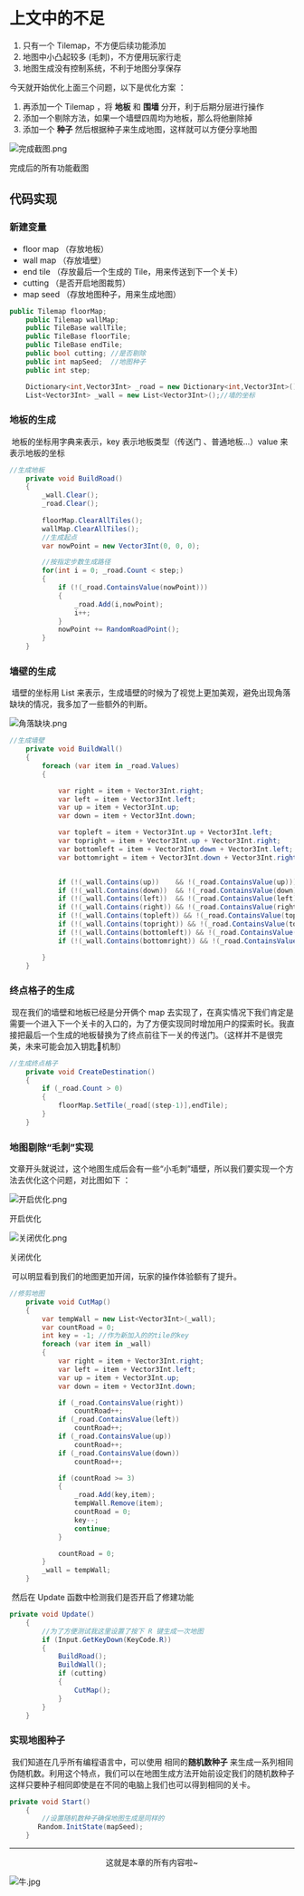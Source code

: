 # 上文中的不足

1. 只有一个 Tilemap，不方便后续功能添加
2. 地图中小凸起较多 (毛刺)，不方便用玩家行走
3. 地图生成没有控制系统，不利于地图分享保存

今天就开始优化上面三个问题，以下是优化方案 ：

1. 再添加一个 Tilemap ，将 **地板** 和 **围墙** 分开，利于后期分层进行操作
2. 添加一个剔除方法，如果一个墙壁四周均为地板，那么将他删除掉
3. 添加一个 **种子** 然后根据种子来生成地图，这样就可以方便分享地图



![完成截图.png](https://i.loli.net/2019/08/12/KBCIgiMROav2tdJ.png)

完成后的所有功能截图

## 代码实现

### 新建变量

- floor map （存放地板）
- wall map （存放墙壁）
- end tile （存放最后一个生成的 Tile，用来传送到下一个关卡）
- cutting （是否开启地图裁剪）
- map seed （存放地图种子，用来生成地图）

``` c#
public Tilemap floorMap;
    public Tilemap wallMap;
    public TileBase wallTile;
    public TileBase floorTile;
    public TileBase endTile;
    public bool cutting; //是否剔除
    public int mapSeed;  //地图种子
    public int step;

    Dictionary<int,Vector3Int> _road = new Dictionary<int,Vector3Int>(); //生成路的坐标
    List<Vector3Int> _wall = new List<Vector3Int>();//墙的坐标
```

### 地板的生成 

​	地板的坐标用字典来表示，key 表示地板类型（传送门 、普通地板...）value 来表示地板的坐标

``` C#
//生成地板
    private void BuildRoad()
    {
        _wall.Clear();
        _road.Clear();
        
        floorMap.ClearAllTiles();
        wallMap.ClearAllTiles();
        //生成起点
        var nowPoint = new Vector3Int(0, 0, 0);

        //按指定步数生成路径
        for(int i = 0; _road.Count < step;)
        {
            if (!(_road.ContainsValue(nowPoint)))
            {
                _road.Add(i,nowPoint);
                i++;
            }
            nowPoint += RandomRoadPoint();
        }
    }
```
### 墙壁的生成
​	墙壁的坐标用 List 来表示，生成墙壁的时候为了视觉上更加美观，避免出现角落缺块的情况，我多加了一些额外的判断。

![角落缺块.png](https://i.loli.net/2019/08/12/wg24BJTvsnHlUWd.png)

```C#
//生成墙壁
    private void BuildWall()
    {
        foreach (var item in _road.Values)
        {

            var right = item + Vector3Int.right;
            var left = item + Vector3Int.left;
            var up = item + Vector3Int.up;
            var down = item + Vector3Int.down;

            var topleft = item + Vector3Int.up + Vector3Int.left;
            var topright = item + Vector3Int.up + Vector3Int.right;
            var bottomleft = item + Vector3Int.down + Vector3Int.left;
            var bottomright = item + Vector3Int.down + Vector3Int.right;


            if (!(_wall.Contains(up))    && !(_road.ContainsValue(up))) { _wall.Add(up); }
            if (!(_wall.Contains(down))  && !(_road.ContainsValue(down))) { _wall.Add(down); }
            if (!(_wall.Contains(left))  && !(_road.ContainsValue(left))) { _wall.Add(left); }
            if (!(_wall.Contains(right)) && !(_road.ContainsValue(right))) { _wall.Add(right); }
            if (!(_wall.Contains(topleft)) && !(_road.ContainsValue(topleft))) { _wall.Add(topleft); }
            if (!(_wall.Contains(topright)) && !(_road.ContainsValue(topright))) { _wall.Add(topright); }
            if (!(_wall.Contains(bottomleft)) && !(_road.ContainsValue(bottomleft))) { _wall.Add(bottomleft); }
            if (!(_wall.Contains(bottomright)) && !(_road.ContainsValue(bottomright))) { _wall.Add(bottomright); }

        }
    }
```
### 终点格子的生成

​	现在我们的墙壁和地板已经是分开俩个 map 去实现了，在真实情况下我们肯定是需要一个进入下一个关卡的入口的，为了方便实现同时增加用户的探索时长。我直接把最后一个生成的地板替换为了终点前往下一关的传送门。（这样并不是很完美，未来可能会加入钥匙🔑机制）

``` C#
//生成终点格子
    private void CreateDestination()
    {
        if (_road.Count > 0)
        {
            floorMap.SetTile(_road[(step-1)],endTile);
        }
    }
```
### 地图剔除“毛刺”实现
​	文章开头就说过，这个地图生成后会有一些“小毛刺”墙壁，所以我们要实现一个方法去优化这个问题，对比图如下 ：

![开启优化.png](https://i.loli.net/2019/08/12/akKGVR6cvzXAUwJ.png)

开启优化

![关闭优化.png](https://i.loli.net/2019/08/12/Wr4BCIy6L2tMhiw.png)

关闭优化

​	可以明显看到我们的地图更加开阔，玩家的操作体验额有了提升。
``` C#
//修剪地图
    private void CutMap()
    {
        var tempWall = new List<Vector3Int>(_wall);
        var countRoad = 0;
        int key = -1; //作为新加入的的tile的key
        foreach (var item in _wall)
        {
            var right = item + Vector3Int.right;
            var left = item + Vector3Int.left;
            var up = item + Vector3Int.up;
            var down = item + Vector3Int.down;

            if (_road.ContainsValue(right))
                countRoad++;
            if (_road.ContainsValue(left))
                countRoad++;
            if (_road.ContainsValue(up))
                countRoad++;
            if (_road.ContainsValue(down))
                countRoad++;

            if (countRoad >= 3)
            {
                _road.Add(key,item);
                tempWall.Remove(item);
                countRoad = 0;
                key--;
                continue;
            }

            countRoad = 0;
        }
        _wall = tempWall;
    }
```

​	然后在 Update 函数中检测我们是否开启了修建功能

```C#
private void Update()
    {
    	//为了方便测试我这里设置了按下 R 键生成一次地图
        if (Input.GetKeyDown(KeyCode.R))
        {
            BuildRoad();
            BuildWall();
            if (cutting)
            {
                CutMap();
            }
        }
    }
```



###  实现地图种子

​	我们知道在几乎所有编程语言中，可以使用 相同的**随机数种子** 来生成一系列相同伪随机数。利用这个特点，我们可以在地图生成方法开始前设定我们的随机数种子这样只要种子相同即使是在不同的电脑上我们也可以得到相同的关卡。

```C#
private void Start()
    {
        //设置随机数种子确保地图生成是同样的
       Random.InitState(mapSeed);
    }
```

------



<center>这就是本章的所有内容啦~</center>

![牛.jpg](https://i.loli.net/2019/08/08/J1vgVLsZ4fxPMaX.jpg)

